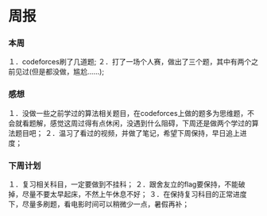 # 周报

### 本周
１．codeforces刷了几道题;
２．打了一场个人赛，做出了三个题，其中有两个之前见过(但是都没做，尴尬……);

### 感想
１．没做一些之前学过的算法相关题目，在codeforces上做的题多为思维题，不会就看题解，感觉这周过得有点休闲，没遇到什么阻碍，下周还是做两个学过的算法题目吧；
２．温习了看过的视频，并做了笔记，希望下周保持，早日追上进度；

### 下周计划
１．复习相关科目，一定要做到不挂科；
２．跟舍友立的flag要保持，不能破掉，尽量不要太早起床，不然上午休息不好；
３．在保持复习科目的正常进度下，尽量多刷题，看电影时间可以稍微少一点，暑假再补；


